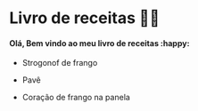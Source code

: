 # Livro de receitas :man_cook:

#### Olá, Bem vindo ao meu livro de receitas :happy:

- Strogonof de frango

- Pavê

- Coração de frango na panela

